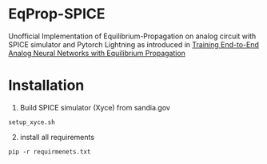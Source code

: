 # EqProp-SPICE
Unofficial Implementation of Equilibrium-Propagation on analog circuit with SPICE simulator and Pytorch Lightning as introduced in [Training End-to-End Analog Neural Networks with Equilibrium Propagation](https://arxiv.org/abs/2006.01981)

# Installation
1. Build SPICE simulator (Xyce) from sandia.gov
```shell
setup_xyce.sh
```
2. install all requirements
```shell
pip -r requirmenets.txt
```
